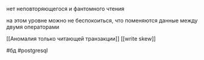 нет неповторяющегося и фантомного чтения

на этом уровне можно не беспокоиться, что поменяются данные между двумя операторами

[[Аномалия только читающей транзакции]]
[[write skew]]

#бд 
#postgresql 